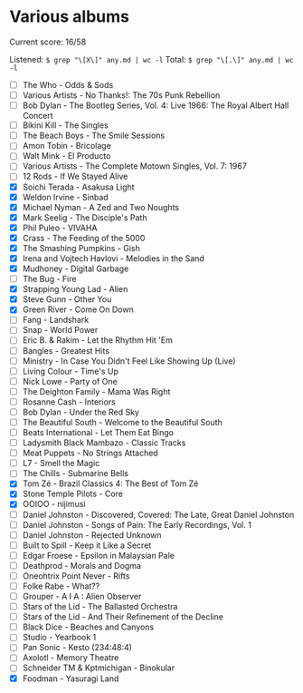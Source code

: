 # Various albums

Current score: 16/58

Listened: `$ grep "\[X\]" any.md | wc -l`
Total: `$ grep "\[.\]" any.md | wc -l`

- [ ] The Who - Odds & Sods
- [ ] Various Artists - No Thanks!: The 70s Punk Rebellion
- [ ] Bob Dylan - The Bootleg Series, Vol. 4: Live 1966: The Royal Albert Hall Concert
- [ ] Bikini Kill - The Singles
- [ ] The Beach Boys - The Smile Sessions
- [ ] Amon Tobin - Bricolage
- [ ] Walt Mink - El Producto
- [ ] Various Artists - The Complete Motown Singles, Vol. 7: 1967
- [ ] 12 Rods - If We Stayed Alive
- [X] Soichi Terada - Asakusa Light
- [X] Weldon Irvine - Sinbad
- [X] Michael Nyman - A Zed and Two Noughts
- [X] Mark Seelig - The Disciple's Path
- [X] Phil Puleo - VIVAHA
- [X] Crass - The Feeding of the 5000
- [X] The Smashing Pumpkins - Gish
- [X] Irena and Vojtech Havlovi - Melodies in the Sand
- [X] Mudhoney - Digital Garbage
- [ ] The Bug - Fire
- [X] Strapping Young Lad - Alien
- [X] Steve Gunn - Other You
- [X] Green River - Come On Down
- [ ] Fang - Landshark
- [ ] Snap - World Power
- [ ] Eric B. & Rakim - Let the Rhythm Hit 'Em
- [ ] Bangles - Greatest Hits
- [ ] Ministry - In Case You Didn't Feel Like Showing Up (Live)
- [ ] Living Colour - Time's Up
- [ ] Nick Lowe - Party of One
- [ ] The Deighton Family - Mama Was Right
- [ ] Rosanne Cash - Interiors
- [ ] Bob Dylan - Under the Red Sky
- [ ] The Beautiful South - Welcome to the Beautiful South
- [ ] Beats International - Let Them Eat Bingo
- [ ] Ladysmith Black Mambazo - Classic Tracks
- [ ] Meat Puppets - No Strings Attached
- [ ] L7 - Smell the Magic
- [ ] The Chills - Submarine Bells
- [X] Tom Zé - Brazil Classics 4: The Best of Tom Zé
- [X] Stone Temple Pilots - Core
- [X] OOIOO - nijimusi
- [ ] Daniel Johnston - Discovered, Covered: The Late, Great Daniel Johnston
- [ ] Daniel Johnston - Songs of Pain: The Early Recordings, Vol. 1
- [ ] Daniel Johnston - Rejected Unknown
- [ ] Built to Spill - Keep it Like a Secret
- [ ] Edgar Froese - Epsilon in Malaysian Pale
- [ ] Deathprod - Morals and Dogma
- [ ] Oneohtrix Point Never - Rifts
- [ ] Folke Rabe - What??
- [ ] Grouper - A I A : Alien Observer
- [ ] Stars of the Lid - The Ballasted Orchestra
- [ ] Stars of the Lid - And Their Refinement of the Decline
- [ ] Black Dice - Beaches and Canyons
- [ ] Studio - Yearbook 1
- [ ] Pan Sonic - Kesto (234:48:4)
- [ ] Axolotl - Memory Theatre
- [ ] Schneider TM & Kptmichigan - Binokular
- [X] Foodman - Yasuragi Land
